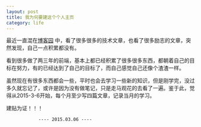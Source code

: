 ```yaml
---
layout: post
title: 我为何要建这个个人主页
category: life
---
```


最近一直混在<a href="http://www.cnblogs.com/" target="_black">博客园</a> 中，看了很多很多的技术文章，也看了很多励志的文章，突然发现，自己一点积累都没有。

看到很多做了两三年的前端，基本上都已经积累了很多很多东西，都朝着自己的目标在努力，有的已经达到了自己的目标了，而自己感觉自己还像个渣渣一样。

虽然现在有很多东西都会一些，平时也会去学习一些新的知识，但是刚学完，没过多久就忘记了，或许是因为没有做笔记，只是走马观花的去看了一遍。鉴于此，觉得从<time>2015-3-6</time>开始，每个月至少写四篇文章，记录当月的学习。

建贴为证！！！

				---- 2015.03.06 ----
